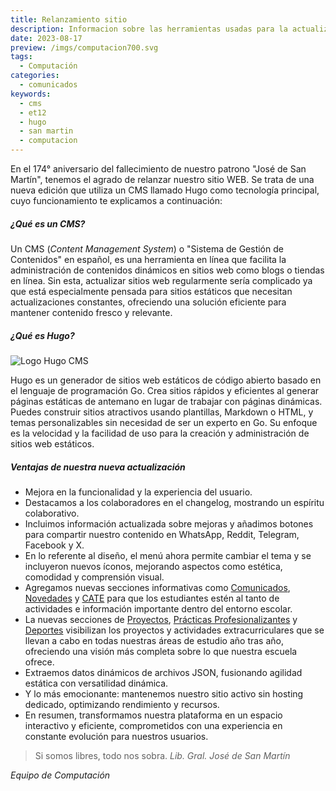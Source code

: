 ```yaml
---
title: Relanzamiento sitio
description: Informacion sobre las herramientas usadas para la actualización de la pagina
date: 2023-08-17
preview: /imgs/computacion700.svg
tags:
  - Computación
categories:
  - comunicados
keywords:
  - cms
  - et12
  - hugo
  - san martin
  - computacion
---
```


En el 174° aniversario del fallecimiento de nuestro patrono "José de San Martín", tenemos el agrado de relanzar nuestro sitio WEB. Se trata de una nueva edición que utiliza un CMS llamado Hugo como tecnología principal, cuyo funcionamiento te explicamos a continuación: 

##### ¿Qué es un CMS?

Un CMS (_Content Management System_) o "Sistema de Gestión de Contenidos" en español, es una herramienta en línea que facilita la administración de contenidos dinámicos en sitios web como blogs o tiendas en línea. Sin esta, actualizar sitios web regularmente sería complicado ya que está especialmente pensada para sitios estáticos que necesitan actualizaciones constantes, ofreciendo una solución eficiente para mantener contenido fresco y relevante.

##### ¿Qué es Hugo?

![](https://gohugo.io/images/hugo-logo-wide.svg?width=400px&lightbox=false "Logo Hugo CMS")

Hugo es un generador de sitios web estáticos de código abierto basado en el lenguaje de programación Go. Crea sitios rápidos y eficientes al generar páginas estáticas de antemano en lugar de trabajar con páginas dinámicas. Puedes construir sitios atractivos usando plantillas, Markdown o HTML, y temas personalizables sin necesidad de ser un experto en Go. Su enfoque es la velocidad y la facilidad de uso para la creación y administración de sitios web estáticos.

##### Ventajas de nuestra nueva actualización

- Mejora en la funcionalidad y la experiencia del usuario. 
- Destacamos a los colaboradores en el changelog, mostrando un espíritu colaborativo.
- Incluimos información actualizada sobre mejoras y añadimos botones para compartir nuestro contenido en WhatsApp, Reddit, Telegram, Facebook y X. 
- En lo referente al diseño, el menú ahora permite cambiar el tema y se incluyeron nuevos íconos, mejorando aspectos como estética, comodidad y comprensión visual. 
- Agregamos nuevas secciones informativas como [Comunicados](./_index.md), [Novedades](../../Novedades/_index.md) y [CATE](../../CATE/index.md) para que los estudiantes estén al tanto de actividades e información importante dentro del entorno escolar. 
- La nuevas secciones de [Proyectos](../../Proyecto/_index.md), [Prácticas Profesionalizantes](../../Practicas/_index.md) y [Deportes](../../deportes/_index.md) visibilizan los proyectos y actividades extracurriculares que se llevan a cabo en todas nuestras áreas de estudio año tras año, ofreciendo una visión más completa sobre lo que nuestra escuela ofrece. 
- Extraemos datos dinámicos de archivos JSON, fusionando agilidad estática con versatilidad dinámica.
- Y lo más emocionante: mantenemos nuestro sitio activo sin hosting dedicado, optimizando rendimiento y recursos.
- En resumen, transformamos nuestra plataforma en un espacio interactivo y eficiente, comprometidos con una experiencia en constante evolución para nuestros usuarios.

> Si somos libres, todo nos sobra.
> <cite>Lib. Gral. José de San Martín</cite>

_Equipo de Computación_
